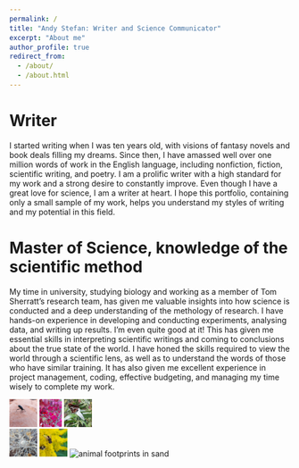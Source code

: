 ```yaml
---
permalink: /
title: "Andy Stefan: Writer and Science Communicator"
excerpt: "About me"
author_profile: true
redirect_from: 
  - /about/
  - /about.html
---
```


Writer
======
I started writing when I was ten years old, with visions of fantasy novels and book deals filling my dreams. Since then, I have amassed well over one million words of work in the English language, including nonfiction, fiction, scientific writing, and poetry. I am a prolific writer with a high standard for my work and a strong desire to constantly improve. Even though I have a great love for science, I am a writer at heart. I hope this portfolio, containing only a small sample of my work, helps you understand my styles of writing and my potential in this field. 

Master of Science, knowledge of the scientific method
======
My time in university, studying biology and working as a member of Tom Sherratt’s research team, has given me valuable insights into how science is conducted and a deep understanding of the methology of research. I have hands-on experience in developing and conducting experiments, analysing data, and writing up results. I’m even quite good at it! This has given me essential skills in interpreting scientific writings and coming to conclusions about the true state of the world. I have honed the skills required to view the world through a scientific lens, as well as to understand the words of those who have similar training. It has also given me excellent experience in project management, coding, effective budgeting, and managing my time wisely to complete my work.

<img src="/images/IMG_20211012_155551_486.jpg" height="50" alt="headstand beetle"/> <img src="/images/IMG_20211029_072301_562.jpg" height="50" alt="red leaves"/> <img src="/images/IMG_20211019_195016_409.jpg" height="50" alt="butterfly"/> 
<br/> <img src="/images/IMG_20211021_061056_644.jpg" height="50" alt="dry desert flower"/> <img src="/images/IMG_20211021_170613_244.jpg" height="50" alt="eristalis on flower"/> <img src="/images/IMG_20211014_144703_337.jpg" height="50" alt="animal footprints in sand"/>
